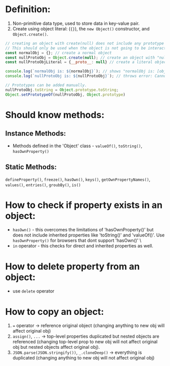 # Definition:
1. Non-primitive data type, used to store data in key-value pair.
2. Create using object literal: (`{}`), the `new Object()` constructor, and `Object.create()`.
   
```javascript
// creating an object with create(null) does not include any prototype like toString(), valueOf(), hasOwn().
// This should only be used when the object is not going to be interactive.
const normalObj = {}; // create a normal object
const nullProtoObj = Object.create(null); // create an object with "null" prototype
const nullProtoObjLiteral = {__proto__: null} // create a literal object with "null" prototype

console.log(`normalObj is: ${normalObj}`); // shows "normalObj is: [object Object]"
console.log(`nullProtoObj is: ${nullProtoObj}`); // throws error: Cannot convert object to primitive value

// Prototypes can be added manually.
nullProtoObj.toString = Object.prototype.toString;
Object.setPrototypeOf(nullProtoObj, Object.prototype)
```

# Should know methods:

## Instance Methods:
* Methods defined in the 'Object' class - `valueOf()`, `toString()`, `hasOwnProperty()`

## Static Methods:
`defineProperty()`, `freeze()`, `hasOwn()`, `keys()`, `getOwnPropertyNames()`, `values()`, `entries()`, `groubBy()`, `is()`

# How to check if property exists in an object:
* `hasOwn()` - this overcomes the limitations of 'hasOwnProperty()' but does not include inherited properties like 'toString()' and 'valueOf()'. Use `hasOwnProperty()` for browsers that dont support 'hasOwn()' \
* `in` operator - this checks for direct and inherited properties as well.

# How to delete property from an object:
* use `delete` operator

# How to copy an object:
1. `=` operator -> reference original object (changing anything to new obj will affect original obj)
2. `assign()`, `...` -> top-level properties duplicated but nested objects are referenced (changing top-level prop to new obj will not affect original obj but nested objects affect original obj).
3. `JSON.parse(JSON.stringify())`, `_.cloneDeep()` -> everything is duplicated (changing anything to new obj will not affect original obj)
